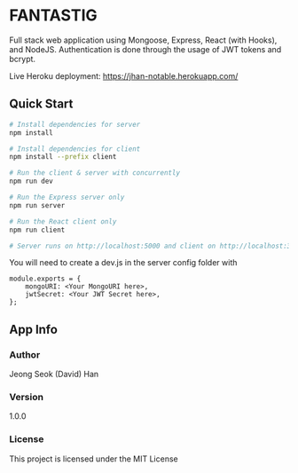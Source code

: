 # FANTASTIG

Full stack web application using Mongoose, Express, React (with Hooks), and NodeJS. Authentication is done through the usage of JWT tokens and bcrypt.

Live Heroku deployment: https://jhan-notable.herokuapp.com/

## Quick Start

```bash
# Install dependencies for server
npm install

# Install dependencies for client
npm install --prefix client

# Run the client & server with concurrently
npm run dev

# Run the Express server only
npm run server

# Run the React client only
npm run client

# Server runs on http://localhost:5000 and client on http://localhost:3000
```

You will need to create a dev.js in the server config folder with

```
module.exports = {
    mongoURI: <Your MongoURI here>,
    jwtSecret: <Your JWT Secret here>,
};
```

## App Info

### Author

Jeong Seok (David) Han

### Version

1.0.0

### License

This project is licensed under the MIT License
